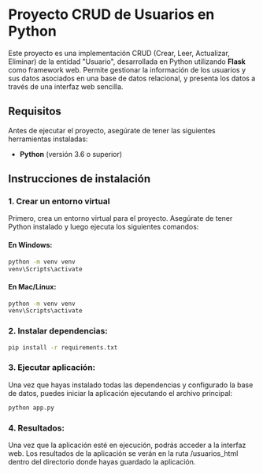 # Proyecto CRUD de Usuarios en Python

Este proyecto es una implementación CRUD (Crear, Leer, Actualizar, Eliminar) de la entidad "Usuario", desarrollada en Python utilizando **Flask** como framework web. Permite gestionar la información de los usuarios y sus datos asociados en una base de datos relacional, y presenta los datos a través de una interfaz web sencilla.

## Requisitos

Antes de ejecutar el proyecto, asegúrate de tener las siguientes herramientas instaladas:

- **Python** (versión 3.6 o superior)

## Instrucciones de instalación

### 1. Crear un entorno virtual

Primero, crea un entorno virtual para el proyecto. Asegúrate de tener Python instalado y luego ejecuta los siguientes comandos:

#### En Windows:
```bash
python -m venv venv
venv\Scripts\activate
```
#### En Mac/Linux:
```bash
python -m venv venv
venv\Scripts\activate
```
### 2. Instalar dependencias:
```bash
pip install -r requirements.txt
```
### 3. Ejecutar aplicación:
Una vez que hayas instalado todas las dependencias y configurado la base de datos, puedes iniciar la aplicación ejecutando el archivo principal:
```bash
python app.py
```
### 4. Resultados:

Una vez que la aplicación esté en ejecución, podrás acceder a la interfaz web. Los resultados de la aplicación se verán en la ruta /usuarios_html dentro del directorio donde hayas guardado la aplicación.
